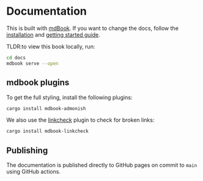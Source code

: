 # Documentation

This is built with [mdBook](https://github.com/rust-lang/mdBook). If you want to
change the docs, follow the [installation](https://rust-lang.github.io/mdBook/guide/installation.html) 
and [getting started guide](https://rust-lang.github.io/mdBook/guide/creating.html).

TLDR:to view this book locally, run:

```sh
cd docs
mdbook serve --open
```

## mdbook plugins

To get the full styling, install the following plugins:

```sh
cargo install mdbook-admonish
```

We also use the [linkcheck](https://github.com/Michael-F-Bryan/mdbook-linkcheck)
plugin to check for broken links:

```sh
cargo install mdbook-linkcheck
```

## Publishing

The documentation is published directly to GitHub pages on commit to `main` using GitHub actions.
